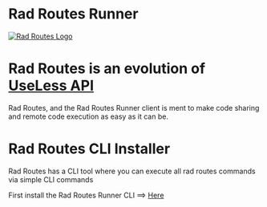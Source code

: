 # Rad Routes Runner

[![Rad Routes Logo](https://i.ibb.co/y0gF3LF/logo512.png)](https://radroutes.com/)

# Rad Routes is an evolution of [UseLess API](https://uselessapi.com)
Rad Routes, and the Rad Routes Runner client is ment to make code sharing and remote code execution as easy as it can be.

# Rad Routes CLI Installer
Rad Routes has a CLI tool where you can execute all rad routes commands via simple CLI commands

First install the Rad Routes Runner CLI  ==> [Here](https://radroutes.com/Downloads)